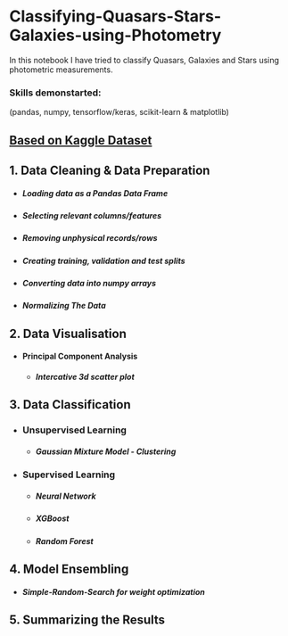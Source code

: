# Classifying-Quasars-Stars-Galaxies-using-Photometry
In this notebook I have tried to classify Quasars, Galaxies and Stars using photometric measurements.

### Skills demonstarted:

(pandas, numpy, tensorflow/keras, scikit-learn & matplotlib)

## [Based on Kaggle Dataset](https://www.kaggle.com/datasets/fedesoriano/stellar-classification-dataset-sdss17)

## 1. Data Cleaning & Data Preparation
   - ##### Loading data as a Pandas Data Frame
   - ##### Selecting relevant columns/features
   - ##### Removing unphysical records/rows
   - ##### Creating training, validation and test splits
   - ##### Converting data into numpy arrays
   - ##### Normalizing The Data

## 2. Data Visualisation
 - #### Principal Component Analysis
   - ##### Intercative 3d scatter plot

## 3. Data Classification
 - ### Unsupervised Learning
   - ##### Gaussian Mixture Model - Clustering

 - ### Supervised Learning
   - ##### Neural Network
   - ##### XGBoost
   - ##### Random Forest 

## 4. Model Ensembling
   - ##### Simple-Random-Search for weight optimization

## 5. Summarizing the Results
